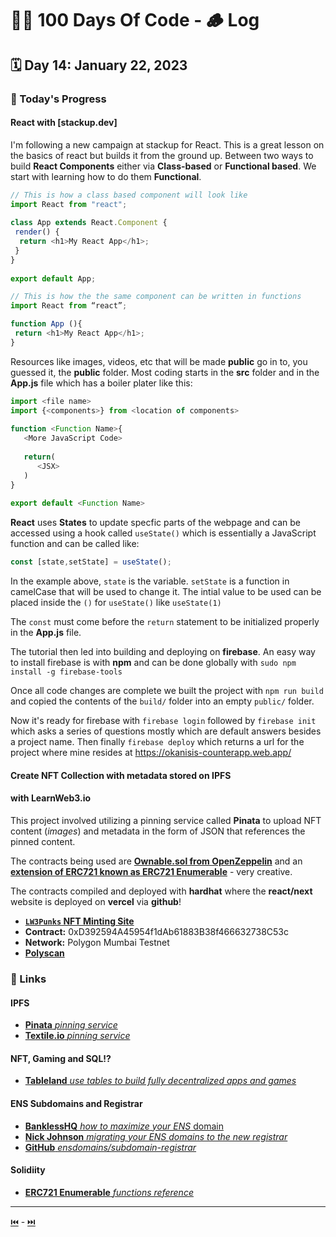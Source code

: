 # 👨‍💻 100 Days Of Code - 🪵 Log

## 🗓️ Day 14: January 22, 2023

### **🥵 Today's Progress**
#### React with [stackup.dev]
I'm following a new campaign at stackup for React. This is a great lesson on the basics of react but builds it from the ground up. Between two ways to build **React Components** either via **Class-based** or **Functional based**. We start with learning how to do them **Functional**.

```js
// This is how a class based component will look like
import React from "react";
 
class App extends React.Component {
 render() {
  return <h1>My React App</h1>;
 }
}
 
export default App;

// This is how the the same component can be written in functions
import React from “react”;

function App (){
 return <h1>My React App</h1>;
}
```

Resources like images, videos, etc that will be made **public** go in to, you guessed it, the **public** folder. Most coding starts in the **src** folder and in the **App.js** file which has a boiler plater like this:

```js
import <file name>
import {<components>} from <location of components>
 
function <Function Name>{
   <More JavaScript Code>
 
   return(
      <JSX>
   )
}
 
export default <Function Name>
```

**React** uses **States** to update specfic parts of the webpage and can be accessed using a hook called `useState()` which is essentially a JavaScript function and can be called like:
```js
const [state,setState] = useState();
```
In the example above, `state` is the variable.
`setState` is a function in camelCase that will be used to change it.
The intial value to be used can be placed inside the `()` for `useState()` like `useState(1)`

The `const` must come before the `return` statement to be initialized properly in the **App.js** file.

The tutorial then led into building and deploying on **firebase**. An easy way to install firebase is with **npm** and can be done globally with `sudo npm install -g firebase-tools`

Once all code changes are complete we built the project with `npm run build` and copied the contents of the `build/` folder into an empty `public/` folder.

Now it's ready for firebase with `firebase login` followed by `firebase init` which  asks a series of questions mostly which are default answers besides a project name. Then finally `firebase deploy` which returns a url for the project where mine resides at https://okanisis-counterapp.web.app/

#### Create NFT Collection with metadata stored on IPFS
#### with LearnWeb3.io

This project involved utilizing a pinning service called **Pinata** to upload NFT content (*images*) and metadata in the form of JSON that references the pinned content.

The contracts being used are [**Ownable.sol from OpenZeppelin**](https://github.com/OpenZeppelin/openzeppelin-contracts/blob/master/contracts/access/Ownable.sol) and an [**extension of ERC721 known as ERC721 Enumerable**](https://github.com/OpenZeppelin/openzeppelin-contracts/blob/master/contracts/token/ERC721/extensions/ERC721Enumerable.sol) - very creative.

The contracts compiled and deployed with **hardhat** where the **react/next** website is deployed on **vercel** via **github**!

 - [**`LW3Punks` NFT Minting Site**](https://lw3-nft-ipfs-collection.vercel.app/)
 - **Contract:** 0xD392594A45954f1dAb61883B38f466632738C53c
 - **Network:** Polygon Mumbai Testnet
 - [**Polyscan**](https://mumbai.polygonscan.com/address/0xD392594A45954f1dAb61883B38f466632738C53c)

### **🔗 Links**
#### IPFS
 - [**Pinata** *pinning service*](https://www.pinata.cloud/)
 - [**Textile.io** *pinning service*](https://linktr.ee/textileio)

#### NFT, Gaming and SQL!?
 - [**Tableland** *use tables to build fully decentralized apps and games*](https://tableland.xyz/)

#### ENS Subdomains and Registrar
 - [**BanklessHQ** *how to maximize your ENS* domain](https://newsletter.banklesshq.com/p/how-to-maximize-your-ens-domain)
 - [**Nick Johnson** *migrating your ENS domains to the new registrar*](https://medium.com/the-ethereum-name-service/migrating-your-ensnow-domains-to-the-new-registrar-c0085eaaeff2)
 - [**GitHub** *ensdomains/subdomain-registrar*](https://github.com/ensdomains/subdomain-registrar)

#### Solidiity
 - [**ERC721 Enumerable** *functions reference*](https://docs.openzeppelin.com/contracts/4.x/api/token/erc721#ERC721Enumerable)

***

[⏮️](013.md) - [⏭️](015.md)